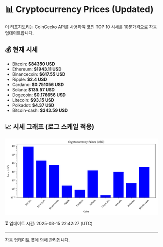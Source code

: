 
# 📊 Cryptocurrency Prices (Updated)

이 리포지토리는 CoinGecko API를 사용하여 코인 TOP 10 시세를 10분가격으로 자동 업데이트합니다.

## 💰 현재 시세
- Bitcoin: **$84350 USD**
- Ethereum: **$1943.11 USD**
- Binancecoin: **$617.55 USD**
- Ripple: **$2.4 USD**
- Cardano: **$0.751056 USD**
- Solana: **$135.57 USD**
- Dogecoin: **$0.176656 USD**
- Litecoin: **$93.15 USD**
- Polkadot: **$4.37 USD**
- Bitcoin-cash: **$343.59 USD**

## 📈 시세 그래프 (로그 스케일 적용)
![Crypto Prices](crypto_prices.png)

⏳ 업데이트 시간: 2025-03-15 22:42:27 (UTC)

---
자동 업데이트 봇에 의해 관리됩니다.
